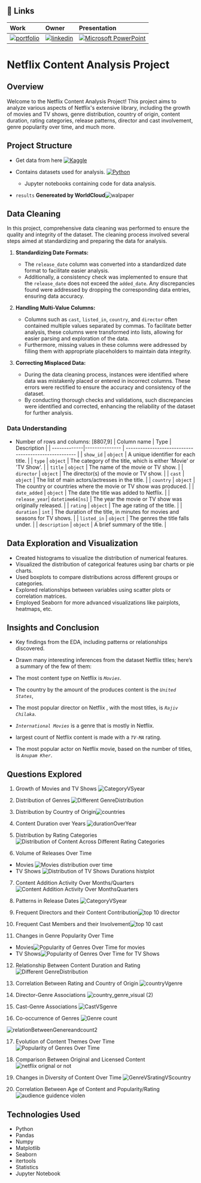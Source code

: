 ## 🔗 Links
| Work   | Owner             | Presentation                                            |
| :-------------| :--------------- | :----------------------------------------------------- |
|[![portfolio](https://img.shields.io/badge/my_portfolio-000?style=for-the-badge&logo=ko-fi&logoColor=white)](https://github.com/rajbhuwan1510/)| [![linkedin](https://img.shields.io/badge/linkedin-0A66C2?style=for-the-badge&logo=linkedin&logoColor=white)](https://www.linkedin.com/in/rajbhuwan-jaitawat/)| [![Microsoft PowerPoint](https://img.shields.io/badge/Microsoft_PowerPoint-B7472A?style=for-the-badge&logo=microsoft-powerpoint&logoColor=white)](https://docs.google.com/presentation/d/1Nm-RP4LRsWzELmdVWoL_7LVz67Sx2xoCGu53aKcVxH0/edit#slide=id.g2710a2587c9_1_1438)

# Netflix Content Analysis Project


## Overview

Welcome to the Netflix Content Analysis Project! This project aims to analyze various aspects of Netflix's extensive library, including the growth of movies and TV shows, genre distribution, country of origin, content duration, rating categories, release patterns, director and cast involvement, genre popularity over time, and much more.

## Project Structure

- Get data from here [![Kaggle](https://img.shields.io/badge/Kaggle-035a7d?style=for-the-badge&logo=kaggle&logoColor=white) ](https://www.kaggle.com/datasets/ariyoomotade/netflix-data-cleaning-analysis-and-visualization)
- Contains datasets used for analysis. [![Python](https://img.shields.io/badge/python-3670A0?style=for-the-badge&logo=python&logoColor=ffdd54) ](https://github.com/rajbhuwan1510/NetFlixDataAnalysis/blob/main/Netflix_project.ipynb)
    - Jupyter notebooks containing code for data analysis.

- `results` **Genereated by WorldCloud**![walpaper](https://github.com/rajbhuwan1510/NetFlixDataAnalysis/assets/92216824/9fdf0301-da6c-40bd-a5e2-018d267ffa59)


## Data Cleaning

In this project, comprehensive data cleaning was performed to ensure the quality and integrity of the dataset. The cleaning process involved several steps aimed at standardizing and preparing the data for analysis.

1. **Standardizing Date Formats:**
   - The `release_date` column was converted into a standardized date format to facilitate easier analysis.
   - Additionally, a consistency check was implemented to ensure that the `release_date` does not exceed the `added_date`. Any discrepancies found were addressed by dropping the corresponding data entries, ensuring data accuracy.

2. **Handling Multi-Value Columns:**
   - Columns such as `cast`, `listed_in`, `country`, and `director` often contained multiple values separated by commas. To facilitate better analysis, these columns were transformed into lists, allowing for easier parsing and exploration of the data.
   - Furthermore, missing values in these columns were addressed by filling them with appropriate placeholders to maintain data integrity.

3. **Correcting Misplaced Data:**
   - During the data cleaning process, instances were identified where data was mistakenly placed or entered in incorrect columns. These errors were rectified to ensure the accuracy and consistency of the dataset.
   - By conducting thorough checks and validations, such discrepancies were identified and corrected, enhancing the reliability of the dataset for further analysis.
   
### Data Understanding

- Number of rows and columns: [8807,9]
| Column name   | Type             | Description                                            |
| -------------|--------------- | ----------------------------------------------------- |
| `show_id`     | `object`         | A unique identifier for each title.                   |
| `type`        | `object`         | The category of the title, which is either 'Movie' or 'TV Show'. |
| `title`       | `object`         | The name of the movie or TV show.                     |
| `director`    | `object`         | The director(s) of the movie or TV show.              |
| `cast`        | `object`         | The list of main actors/actresses in the title.       |
| `country`     | `object`         | The country or countries where the movie or TV show was produced. |
| `date_added`  | `object`         | The date the title was added to Netflix.              |
| `release_year`| `datetime64[ns]` | The year the movie or TV show was originally released. |
| `rating`      | `object`         | The age rating of the title.                          |
| `duration`    | `int`            | The duration of the title, in minutes for movies and seasons for TV shows. |
| `listed_in`   | `object`         | The genres the title falls under.                     |
| `description` | `object`         | A brief summary of the title.                         |



## Data Exploration and Visualization

- Created histograms to visualize the distribution of numerical features.
- Visualized the distribution of categorical features using bar charts or pie charts.
- Used boxplots to compare distributions across different groups or categories.
- Explored relationships between variables using scatter plots or correlation matrices.
- Employed Seaborn for more advanced visualizations like pairplots, heatmaps, etc.

## Insights and Conclusion

- Key findings from the EDA, including patterns or relationships discovered.

- Drawn many interesting inferences from the dataset Netflix titles; here’s a summary of the few of them:

- The most content type on Netflix is *`Movies`*.

- The country by the amount of the produces content is the *`United States`*,

- The most popular director on Netflix , with the most titles, is *`Rajiv Chilaka`*.

- *`International Movies`* is a genre that is mostly in Netflix.

- largest count of Netflix content is made with a *`TV-MA`* rating.

- The most popular actor on Netflix movie, based on the number of titles, is *`Anupam Kher`*.

## Questions Explored

1. Growth of Movies and TV Shows
![CategoryVSyear](https://github.com/rajbhuwan1510/NetFlixDataAnalysis/assets/92216824/50c593bd-0c44-475b-aa04-12d3640a543e)

2. Distribution of Genres
![Different GenreDistribution](https://github.com/rajbhuwan1510/NetFlixDataAnalysis/assets/92216824/3d298930-3415-427b-a5ef-507614219e5a)

3. Distribution by Country of Origin![countries](https://github.com/rajbhuwan1510/NetFlixDataAnalysis/assets/92216824/e90aa3eb-8d79-4fd7-b0e8-75027cd452a7)

4. Content Duration over Years
![durationOverYear](https://github.com/rajbhuwan1510/NetFlixDataAnalysis/assets/92216824/12f28298-fc12-4ea7-a50c-b24f8c355c6a)

5. Distribution by Rating Categories
![Distribution of Content Across Different Rating Categories](https://github.com/rajbhuwan1510/NetFlixDataAnalysis/assets/92216824/bbe23494-2105-4907-b9ef-3a32471c8977)

6. Volume of Releases Over Time
- Movies
![Movies distribution over time](https://github.com/rajbhuwan1510/NetFlixDataAnalysis/assets/92216824/8b670250-3af6-45f6-8339-837bdb97d905)
- TV Shows
![Distribution of TV Shows Durations histplot](https://github.com/rajbhuwan1510/NetFlixDataAnalysis/assets/92216824/802cb8a0-c1b6-4784-ac09-0d29be031ef5)

7. Content Addition Activity Over Months/Quarters![Content Addition Activity Over MonthsQuarters](https://github.com/rajbhuwan1510/NetFlixDataAnalysis/assets/92216824/6519c404-4d8e-4209-8135-feb05cb45c23)

8. Patterns in Release Dates
![CategoryVSyear](https://github.com/rajbhuwan1510/NetFlixDataAnalysis/assets/92216824/1506580f-3302-4e49-b93a-2c15b169074e)

9. Frequent Directors and their Content Contribution![top 10 director](https://github.com/rajbhuwan1510/NetFlixDataAnalysis/assets/92216824/8cce1f24-c914-46a7-b5bf-9661a9ea693f)

10. Frequent Cast Members and their Involvement![top 10 cast](https://github.com/rajbhuwan1510/NetFlixDataAnalysis/assets/92216824/4a9d3bf1-0f69-4f42-8d40-bd525870b3c0)

11. Changes in Genre Popularity Over Time
- Movies![Popularity of Genres Over Time for movies](https://github.com/rajbhuwan1510/NetFlixDataAnalysis/assets/92216824/a41de859-012e-4da2-b7e4-de16a29fdaab)
- TV Shows![Popularity of Genres Over Time for TV Shows](https://github.com/rajbhuwan1510/NetFlixDataAnalysis/assets/92216824/6e951cf0-5726-4558-b123-dea1bfed8bd7)

12. Relationship Between Content Duration and Rating
![Different GenreDistribution](https://github.com/rajbhuwan1510/NetFlixDataAnalysis/assets/92216824/2c94f8cd-1494-4586-9607-ece872ffe40f)


13. Correlation Between Rating and Country of Origin
![countryVgenre](https://github.com/rajbhuwan1510/NetFlixDataAnalysis/assets/92216824/cbe9a620-6fc5-4c9a-a1e3-28cb5f9061b6)


14. Director-Genre Associations
![country_genre_visual (2)](https://github.com/rajbhuwan1510/NetFlixDataAnalysis/assets/92216824/5dc123b0-9580-43fa-b34c-f8db95bafce4)

15. Cast-Genre Associations
![CastVSgenre](https://github.com/rajbhuwan1510/NetFlixDataAnalysis/assets/92216824/96f7d3d8-4021-4e48-9c75-236d476911aa)

16. Co-occurrence of Genres
![Genre count](https://github.com/rajbhuwan1510/NetFlixDataAnalysis/assets/92216824/684dfcd2-2ec4-4cc0-9982-8ecc4ab28ecf)


![relationBetweenGenereandcount2](https://github.com/rajbhuwan1510/NetFlixDataAnalysis/assets/92216824/06cf604a-2cef-4547-9d2a-9bc8e6b0c5bb)


17. Evolution of Content Themes Over Time![Popularity of Genres Over Time](https://github.com/rajbhuwan1510/NetFlixDataAnalysis/assets/92216824/ffd2077f-11b6-4831-9e08-81750b2ea32a)


18. Comparison Between Original and Licensed Content
![netflix orignal or not](https://github.com/rajbhuwan1510/NetFlixDataAnalysis/assets/92216824/87d3b8c1-61e4-48f2-8893-26a5e72d8f1a)

19. Changes in Diversity of Content Over Time
![GenreVSratingVScountry](https://github.com/rajbhuwan1510/NetFlixDataAnalysis/assets/92216824/328392d2-71f5-4eaf-a671-8f2209f74591)

20. Correlation Between Age of Content and Popularity/Rating
![audience guidence violen](https://github.com/rajbhuwan1510/NetFlixDataAnalysis/assets/92216824/315dda31-765f-4671-b5f4-e315ceefd330)


## Technologies Used

- Python
- Pandas
- Numpy
- Matplotlib
- Seaborn
- itertools
- Statistics
- Jupyter Notebook
